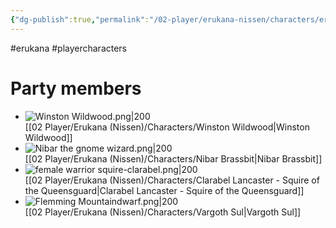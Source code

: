 ```yaml
---
{"dg-publish":true,"permalink":"/02-player/erukana-nissen/characters/erukana-party-characters/"}
---
```


#erukana #playercharacters 

# Party members

-  ![Winston Wildwood.png|200](/img/user/10%20Attachments/Winston%20Wildwood.png) <br>[[02 Player/Erukana (Nissen)/Characters/Winston Wildwood\|Winston Wildwood]]
-  ![Nibar the gnome wizard.png|200](/img/user/10%20Attachments/Nibar%20the%20gnome%20wizard.png) <br> [[02 Player/Erukana (Nissen)/Characters/Nibar Brassbit\|Nibar Brassbit]]
-  ![female warrior squire-clarabel.png|200](/img/user/10%20Attachments/female%20warrior%20squire-clarabel.png)<br>[[02 Player/Erukana (Nissen)/Characters/Clarabel Lancaster - Squire of the Queensguard\|Clarabel Lancaster - Squire of the Queensguard]]
-  ![Flemming Mountaindwarf.png|200](/img/user/10%20Attachments/Flemming%20Mountaindwarf.png)<br>[[02 Player/Erukana (Nissen)/Characters/Vargoth Sul\|Vargoth Sul]]
